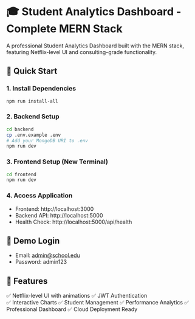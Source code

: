 # 🎓 Student Analytics Dashboard - Complete MERN Stack

A professional Student Analytics Dashboard built with the MERN stack, featuring Netflix-level UI and consulting-grade functionality.

## 🚀 Quick Start

### 1. Install Dependencies
```bash
npm run install-all
```

### 2. Backend Setup
```bash
cd backend
cp .env.example .env
# Add your MongoDB URI to .env
npm run dev
```

### 3. Frontend Setup (New Terminal)
```bash
cd frontend  
npm run dev
```

### 4. Access Application
- Frontend: http://localhost:3000
- Backend API: http://localhost:5000
- Health Check: http://localhost:5000/api/health

## 🔑 Demo Login
- Email: admin@school.edu
- Password: admin123

## 🎯 Features
✅ Netflix-level UI with animations
✅ JWT Authentication  
✅ Interactive Charts
✅ Student Management
✅ Performance Analytics
✅ Professional Dashboard
✅ Cloud Deployment Ready


